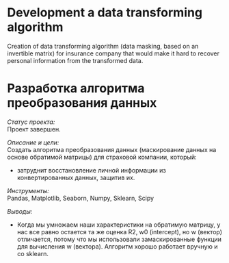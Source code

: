 # Development a data transforming algorithm

Creation of data transforming algorithm (data masking, based on an invertible matrix) for insurance company that would make it hard to recover personal information from the transformed data.


# Разработка алгоритма преобразования данных

*Статус проекта:*  
Проект завершен.

*Описание и цели:*  
Создать алгоритма преобразования данных (маскирование данных на основе обратимой матрицы) для страховой компании, который:
- затруднит восстановление личной информации из конвертированных данных, защитив их.

*Инструменты:*  
Pandas, Matplotlib, Seaborn, Numpy, Sklearn, Scipy

*Выводы:*  
- Когда мы умножаем наши характеристики на обратимую матрицу, у нас все равно остается та же оценка R2, w0 (intercept), но w (вектор) отличается, потому что мы использовали замаскированные функции для вычисления w (вектора). Алгоритм хорошо работает вручную и со sklearn.

